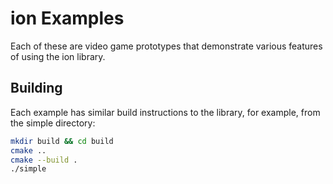 # ion Examples

Each of these are video game prototypes that demonstrate various features
of using the ion library.

## Building

Each example has similar build instructions to the library, for example, from
the simple directory:

```sh
mkdir build && cd build
cmake ..
cmake --build .
./simple
```
